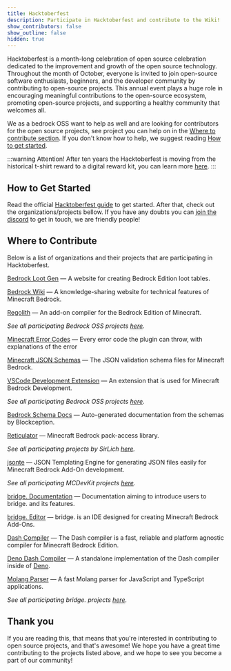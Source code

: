 ```yaml
---
title: Hacktoberfest
description: Participate in Hacktoberfest and contribute to the Wiki!
show_contributors: false
show_outline: false
hidden: true
---
```


<WikiImage
  :src="{
    dark: '/assets/images/hacktoberfest/hf10_horz_fcl_rgb.png',
    light: '/assets/images/hacktoberfest/hf10_horz_fcd_rgb.png'
  }"
  alt="Hacktoberfest Logo"
  width="600"
/>

Hacktoberfest is a month-long celebration of open source celebration dedicated to the improvement and growth of the open source technology. Throughout the month of October, everyone is invited to join open-source software enthusiasts, beginners, and the developer community by contributing to open-source projects.
This annual event plays a huge role in encouraging meaningful contributions to the open-source ecosystem, promoting open-source projects, and supporting a healthy community that welcomes all.

We as a bedrock OSS want to help as well and are looking for contributors for the open source projects, see project you can help on in the [Where to contribute section](#where-to-contribute). If you don't know how to help, we suggest reading [How to get started](#how-to-get-started).

:::warning Attention!
After ten years the Hacktoberfest is moving from the historical t-shirt reward to a digital reward kit, you can learn more [here](https://hacktoberfest.com/about/#digital-rewards).
:::

## How to Get Started

Read the official [Hacktoberfest guide](https://hacktoberfest.com/participation/#beginner-resources) to get started. After that, check out the organizations/projects bellow. If you have any doubts you can [join the discord](https://discord.gg/XjV87YN) to get in touch, we are friendly people!

## Where to Contribute

Below is a list of organizations and their projects that are participating in Hacktoberfest.

<CardGrid>
<Card title="Bedrock OSS" link="https://github.com/Bedrock-OSS" image="/assets/images/hacktoberfest/bedrockoss.png">

[Bedrock Loot Gen](https://github.com/Bedrock-OSS/bedrock-loot-gen) —
A website for creating Bedrock Edition loot tables.

[Bedrock Wiki](https://github.com/Bedrock-OSS/bedrock-wiki) —
A knowledge-sharing website for technical features of Minecraft Bedrock.

[Regolith](https://github.com/Bedrock-OSS/regolith) —
An add-on compiler for the Bedrock Edition of Minecraft.

_See all participating Bedrock OSS projects [here](https://github.com/orgs/Bedrock-OSS/repositories?q=topic%3Ahacktoberfest)._

</Card>
<Card title="Blockception" link="https://github.com/Blockception" image="/assets/images/hacktoberfest/blockception.png">
  
[Minecraft Error Codes](https://github.com/Blockception/Minecraft-Error-Codes) —
Every error code the plugin can throw, with explanations of the error

[Minecraft JSON Schemas](https://github.com/Blockception/Minecraft-bedrock-json-schemas) —
The JSON validation schema files for Minecraft Bedrock.

[VSCode Development Extension](https://github.com/Blockception/VSCode-Bedrock-Development-Extension) —
An extension that is used for Minecraft Bedrock Development.

_See all participating Bedrock OSS projects [here](https://github.com/orgs/Blockception/repositories?q=topic%3Ahacktoberfest)._

</Card>
<Card title="SirLich" link="https://github.com/SirLich" image="/assets/images/hacktoberfest/sirlich.png">
  
[Bedrock Schema Docs](https://github.com/SirLich/bedrock-schema-docs) —
Auto-generated documentation from the schemas by Blockception.

[Reticulator](https://github.com/SirLich/reticulator) —
Minecraft Bedrock pack-access library.

_See all participating projects by SirLich [here](https://github.com/SirLich/repositories?q=topic%3Ahacktoberfest)._

</Card>
<Card title="MCDevKit" link="https://github.com/MCDevKit" image="/assets/images/hacktoberfest/mcdevkit.png">
  
[jsonte](https://github.com/MCDevKit/jsonte) —
JSON Templating Engine for generating JSON files easily for Minecraft Bedrock Add-On development.

_See all participating MCDevKit projects [here](https://github.com/orgs/MCDevKit/repositories?q=topic%3Ahacktoberfest)._

</Card>
<Card title="bridge." link="https://github.com/bridge-core" image="/assets/images/hacktoberfest/bridge.png">
  
[bridge. Documentation](https://github.com/bridge-core/docs) —
Documentation aiming to introduce users to bridge. and its features.

[bridge. Editor](https://github.com/bridge-core/editor) —
bridge. is an IDE designed for creating Minecraft Bedrock Add-Ons.

[Dash Compiler](https://github.com/bridge-core/dash-compiler) —
The Dash compiler is a fast, reliable and platform agnostic compiler for Minecraft Bedrock Edition.

[Deno Dash Compiler](https://github.com/bridge-core/deno-dash-compiler) —
A standalone implementation of the Dash compiler inside of [Deno](https://deno.land/).

[Molang Parser](https://github.com/bridge-core/molang) —
A fast Molang parser for JavaScript and TypeScript applications.

_See all participating bridge. projects [here](https://github.com/orgs/bridge-core/repositories?q=topic%3Ahacktoberfest)._

</Card>
</CardGrid>

## Thank you

If you are reading this, that means that you're interested in contributing to open source projects, and that's awesome! We hope you have a great time contributing to the projects listed above, and we hope to see you become a part of our community!
